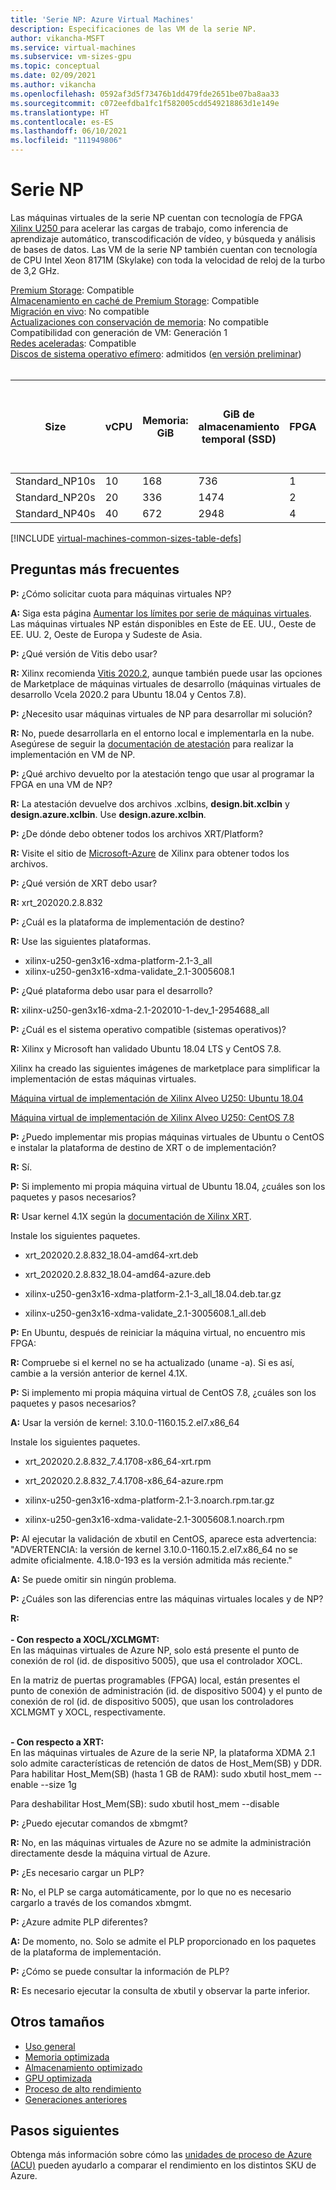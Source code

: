 ```yaml
---
title: 'Serie NP: Azure Virtual Machines'
description: Especificaciones de las VM de la serie NP.
author: vikancha-MSFT
ms.service: virtual-machines
ms.subservice: vm-sizes-gpu
ms.topic: conceptual
ms.date: 02/09/2021
ms.author: vikancha
ms.openlocfilehash: 0592af3d5f73476b1dd479fde2651be07ba8aa33
ms.sourcegitcommit: c072eefdba1fc1f582005cdd549218863d1e149e
ms.translationtype: HT
ms.contentlocale: es-ES
ms.lasthandoff: 06/10/2021
ms.locfileid: "111949806"
---
```

# <a name="np-series"></a>Serie NP 
Las máquinas virtuales de la serie NP cuentan con tecnología de FPGA [Xilinx U250 ](https://www.xilinx.com/products/boards-and-kits/alveo/u250.html) para acelerar las cargas de trabajo, como inferencia de aprendizaje automático, transcodificación de vídeo, y búsqueda y análisis de bases de datos. Las VM de la serie NP también cuentan con tecnología de CPU Intel Xeon 8171M (Skylake) con toda la velocidad de reloj de la turbo de 3,2 GHz.

[Premium Storage](premium-storage-performance.md): Compatible<br>
[Almacenamiento en caché de Premium Storage](premium-storage-performance.md): Compatible<br>
[Migración en vivo](maintenance-and-updates.md): No compatible<br>
[Actualizaciones con conservación de memoria](maintenance-and-updates.md): No compatible<br>
Compatibilidad con generación de VM: Generación 1<br>
[Redes aceleradas](../virtual-network/create-vm-accelerated-networking-cli.md): Compatible<br>
[Discos de sistema operativo efímero](ephemeral-os-disks.md): admitidos ([en versión preliminar](ephemeral-os-disks.md#preview---ephemeral-os-disks-can-now-be-stored-on-temp-disks))<br>
<br>

| Size | vCPU | Memoria: GiB | GiB de almacenamiento temporal (SSD) | FPGA | Memoria de FPGA: GiB | Discos de datos máx. | N.º máx. de NIC/ancho de banda de red esperado (Mbps) | 
|---|---|---|---|---|---|---|---|
| Standard_NP10s | 10 | 168 | 736  | 1 | 64  | 8 | 1 / 7500 | 
| Standard_NP20s | 20 | 336 | 1474 | 2 | 128 | 16 | 2 / 15000 | 
| Standard_NP40s | 40 | 672 | 2948 | 4 | 256 | 32 | 4 / 30000 | 



[!INCLUDE [virtual-machines-common-sizes-table-defs](../../includes/virtual-machines-common-sizes-table-defs.md)]


##  <a name="frequently-asked-questions"></a>Preguntas más frecuentes

**P:** ¿Cómo solicitar cuota para máquinas virtuales NP?

**A:** Siga esta página [Aumentar los límites por serie de máquinas virtuales](../azure-portal/supportability/per-vm-quota-requests.md). Las máquinas virtuales NP están disponibles en Este de EE. UU., Oeste de EE. UU. 2, Oeste de Europa y Sudeste de Asia.

**P:** ¿Qué versión de Vitis debo usar? 

**R:** Xilinx recomienda [Vitis 2020.2](https://www.xilinx.com/products/design-tools/vitis/vitis-platform.html), aunque también puede usar las opciones de Marketplace de máquinas virtuales de desarrollo (máquinas virtuales de desarrollo Vcela 2020.2 para Ubuntu 18.04 y Centos 7.8).

**P:** ¿Necesito usar máquinas virtuales de NP para desarrollar mi solución? 

**R:** No, puede desarrollarla en el entorno local e implementarla en la nube. Asegúrese de seguir la [documentación de atestación](./field-programmable-gate-arrays-attestation.md) para realizar la implementación en VM de NP. 

**P:** ¿Qué archivo devuelto por la atestación tengo que usar al programar la FPGA en una VM de NP?

**R:** La atestación devuelve dos archivos .xclbins, **design.bit.xclbin** y **design.azure.xclbin**. Use **design.azure.xclbin**.

**P:** ¿De dónde debo obtener todos los archivos XRT/Platform?

**R:** Visite el sitio de [Microsoft-Azure](https://www.xilinx.com/microsoft-azure.html) de Xilinx para obtener todos los archivos.

**P:** ¿Qué versión de XRT debo usar?

**R:** xrt_202020.2.8.832 

**P:** ¿Cuál es la plataforma de implementación de destino?

**R:** Use las siguientes plataformas.
- xilinx-u250-gen3x16-xdma-platform-2.1-3_all
- xilinx-u250-gen3x16-xdma-validate_2.1-3005608.1 

**P:** ¿Qué plataforma debo usar para el desarrollo?

**R:** xilinx-u250-gen3x16-xdma-2.1-202010-1-dev_1-2954688_all 

**P:** ¿Cuál es el sistema operativo compatible (sistemas operativos)? 

**R:** Xilinx y Microsoft han validado Ubuntu 18.04 LTS y CentOS 7.8.

 Xilinx ha creado las siguientes imágenes de marketplace para simplificar la implementación de estas máquinas virtuales. 

[Máquina virtual de implementación de Xilinx Alveo U250: Ubuntu 18.04](https://ms.portal.azure.com/#blade/Microsoft_Azure_Marketplace/GalleryItemDetailsBladeNopdl/id/xilinx.xilinx_alveo_u250_deployment_vm_ubuntu1804_032321)

[Máquina virtual de implementación de Xilinx Alveo U250: CentOS 7.8](https://ms.portal.azure.com/#blade/Microsoft_Azure_Marketplace/GalleryItemDetailsBladeNopdl/id/xilinx.xilinx_alveo_u250_deployment_vm_centos78_032321)

**P:** ¿Puedo implementar mis propias máquinas virtuales de Ubuntu o CentOS e instalar la plataforma de destino de XRT o de implementación? 

**R:** Sí.

**P:** Si implemento mi propia máquina virtual de Ubuntu 18.04, ¿cuáles son los paquetes y pasos necesarios?

**R:** Usar kernel 4.1X según la [documentación de Xilinx XRT](https://www.xilinx.com/support/documentation/sw_manuals/xilinx2020_2/ug1451-xrt-release-notes.pdf).
       
Instale los siguientes paquetes.
- xrt_202020.2.8.832_18.04-amd64-xrt.deb
       
- xrt_202020.2.8.832_18.04-amd64-azure.deb
       
- xilinx-u250-gen3x16-xdma-platform-2.1-3_all_18.04.deb.tar.gz
       
- xilinx-u250-gen3x16-xdma-validate_2.1-3005608.1_all.deb  

**P:** En Ubuntu, después de reiniciar la máquina virtual, no encuentro mis FPGA: 

**R:** Compruebe si el kernel no se ha actualizado (uname -a). Si es así, cambie a la versión anterior de kernel 4.1X. 

**P:** Si implemento mi propia máquina virtual de CentOS 7.8, ¿cuáles son los paquetes y pasos necesarios?

**A:** Usar la versión de kernel: 3.10.0-1160.15.2.el7.x86_64

 Instale los siguientes paquetes.
   
 - xrt_202020.2.8.832_7.4.1708-x86_64-xrt.rpm 
      
 - xrt_202020.2.8.832_7.4.1708-x86_64-azure.rpm 
     
 - xilinx-u250-gen3x16-xdma-platform-2.1-3.noarch.rpm.tar.gz 
      
 - xilinx-u250-gen3x16-xdma-validate-2.1-3005608.1.noarch.rpm  

**P:** Al ejecutar la validación de xbutil en CentOS, aparece esta advertencia: "ADVERTENCIA: la versión de kernel 3.10.0-1160.15.2.el7.x86_64 no se admite oficialmente. 4.18.0-193 es la versión admitida más reciente." 

**A:** Se puede omitir sin ningún problema. 

**P:** ¿Cuáles son las diferencias entre las máquinas virtuales locales y de NP?

**R:**  
<br>
<b>- Con respecto a XOCL/XCLMGMT: </b>
<br>
En las máquinas virtuales de Azure NP, solo está presente el punto de conexión de rol (id. de dispositivo 5005), que usa el controlador XOCL.

En la matriz de puertas programables (FPGA) local, están presentes el punto de conexión de administración (id. de dispositivo 5004) y el punto de conexión de rol (id. de dispositivo 5005), que usan los controladores XCLMGMT y XOCL, respectivamente.

<br>
<b>- Con respecto a XRT: </b>
<br>
En las máquinas virtuales de Azure de la serie NP, la plataforma XDMA 2.1 solo admite características de retención de datos de Host_Mem(SB) y DDR. 
<br>
Para habilitar Host_Mem(SB) (hasta 1 GB de RAM): sudo xbutil host_mem --enable --size 1g 

Para deshabilitar Host_Mem(SB): sudo xbutil host_mem --disable 

**P:** ¿Puedo ejecutar comandos de xbmgmt? 

**R:** No, en las máquinas virtuales de Azure no se admite la administración directamente desde la máquina virtual de Azure. 

 **P:** ¿Es necesario cargar un PLP? 

**R:** No, el PLP se carga automáticamente, por lo que no es necesario cargarlo a través de los comandos xbmgmt. 

 
**P:** ¿Azure admite PLP diferentes? 

**A:** De momento, no. Solo se admite el PLP proporcionado en los paquetes de la plataforma de implementación. 

**P:** ¿Cómo se puede consultar la información de PLP? 

**R:** Es necesario ejecutar la consulta de xbutil y observar la parte inferior. 



## <a name="other-sizes"></a>Otros tamaños

- [Uso general](sizes-general.md)
- [Memoria optimizada](sizes-memory.md)
- [Almacenamiento optimizado](sizes-storage.md)
- [GPU optimizada](sizes-gpu.md)
- [Proceso de alto rendimiento](sizes-hpc.md)
- [Generaciones anteriores](sizes-previous-gen.md)

## <a name="next-steps"></a>Pasos siguientes

Obtenga más información sobre cómo las [unidades de proceso de Azure (ACU)](acu.md) pueden ayudarlo a comparar el rendimiento en los distintos SKU de Azure.
